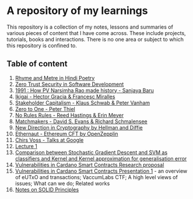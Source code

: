 # A repository of my learnings

This repository is a collection of my notes, lessons and summaries of various pieces of content that I have come across. These include projects, tutorials, books and interactions. There is no one area or subject to which this repository is confined to.

## Table of content

1. [Rhyme and Metre in Hindi Poetry](./Articles//Art/Hindi%20Poetry)
2. [Zero Trust Security in Software Development](./Articles/Computers/Zero%20Trust%20Security%20in%20Software%20Development)
3. [1991 : How PV Narsimha Rao made history - Sanjaya Baru](./Books/History%20&%20Philosophy/1991%20How%20PV%20Narsimha%20Rao%20Made%20History)
4. [Ikigai - Hector Gracia & Francesc Miralles](./Books/History%20&%20Philosophy/Ikigai)
5. [Stakeholder Capitalism - Klaus Schwab & Peter Vanham](./Books/Economy%20&%20Business/Stakeholder%20Capitalism)
6. [Zero to One - Peter Thiel](./Books/Economy%20&%20Business/Zero%20to%20One)
7. [No Rules Rules - Reed Hastings & Erin Meyer](./Books/Economy%20&%20Business/No%20Rules%20Rules)
8. [Matchmakers - David S. Evans & Richard Schmalensee](./Books/Economy%20&%20Business/Matchmakers)
9. [New Direction in Cryptography by Hellman and Diffie](./Papers/Cryptography/New%20Directions%20in%20Cryptography%20by%20Hellman%20and%20Diffie)
10. [Ethernaut - Ethereum CFT by OpenZepplin](./Projects/Blockchain/Ethernaut%20CTF)
11. [Chirs Voss - Talks at Google](./Talks/Non-Technology/Chris%20Voss%20-%20Talks%20at%20Google)
12. [Lecture 1](./Courses/MIT%20OCW%206.875%20Cryptography/Lecture%201)
13. [Comparison between Stochastic Gradient Descent and SVM as classifiers and Kernel and Kernel approximation for generalisation error](./Courses/CSE%20597-8%20PSU%20Deep%20Neural%20Networks/Technique%20compare%20on%20titanic)
14. [Vulnerabilities in Cardano Smart Contracts Research proposal](./Courses/CSE%20597-7%20PSU%20Sec%20Analysis%20of%20Emerging%20Systems/Research_Proposal)
15. [Vulnerabilities in Cardano Smart Contracts Presentation 1](./Courses/CSE%20597-7%20PSU%20Sec%20Analysis%20of%20Emerging%20Systems/Presentation%201.pdf) - an overview of eUTxO and transactions; VaccumLabs CTF; A high level views of issues; What can we do; Related works
16. [Notes on SOLID Principles](./Courses/SOLID%20Principles)
